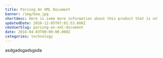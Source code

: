 ```yaml
---
title: Parsing An XML Document
banner: /img/bea.jpg
shortdesc: Here is some more information about this product that is only revealed once clicked on.
updatedDate: 2016-12-05T07:01:53.666Z
cmsUserSlug: parsing-an-xml-document
date: 2016-04-03T00:00:00.000Z
categories: technology
---
```


asdgadsgadsgsda